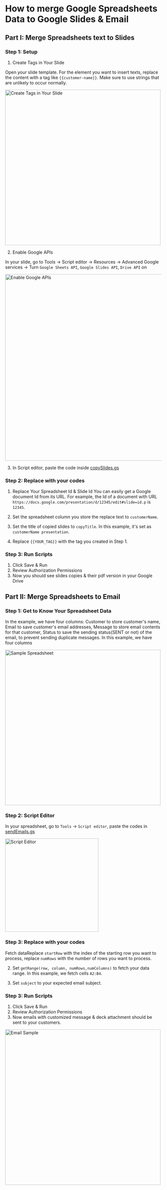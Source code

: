 # How to merge Google Spreadsheets Data to Google Slides & Email
## Part I: Merge Spreadsheets text to Slides
### Step 1: Setup
1. Create Tags in Your Slide

Open your slide template. For the element you want to insert texts, replace the content with a tag like `{{customer-name}}`. Make sure to use strings that are unlikely to occur normally.

<img src="https://github.com/vanessaaleung/GoogleScriptsAutomation/blob/master/sample-screenshots/tag-example.png" alt="Create Tags in Your Slide" width="500"/>


2. Enable Google APIs

In your slide, go to Tools -> Script editor -> Resources -> Advanced Google services -> Turn `Google Sheets API`, `Google Slides API`, `Drive API` on

<img src="https://github.com/vanessaaleung/GoogleScriptsAutomation/blob/master/sample-screenshots/api.png" alt="Enable Google APIs" width="600"/>

3. In Script editor, paste the code inside [copySlides.gs](https://github.com/vanessaaleung/GoogleScriptsAutomation/blob/master/copySlides.gs)


### Step 2: Replace with your codes
1. Replace Your Spreadsheet Id & Slide Id
You can easily get a Google document Id from its URL. For example, the Id of a document with URL `https://docs.google.com/presentation/d/12345/edit#slide=id.p` is `12345`.

2. Set the spreadsheet column you store the replace text to `customerName`.

3. Set the title of copied slides to `copyTitle`. In this example, it's set as `customerName presentation`.

4. Replace `{{YOUR_TAG}}` with the tag you created in Step 1.

### Step 3: Run Scripts
1. Click Save & Run 
2. Review Authorization Permissions
3. Now you should see slides copies & their pdf version in your Google Drive

## Part II: Merge Spreadsheets to Email
### Step 1: Get to Know Your Spreadsheet Data
In the example, we have four columns: Customer to store customer's name, Email to save customer's email addresses, Message to store email contents for that customer, Status to save the sending status(SENT or not) of the email, to prevent sending duplicate messages.
In this example, we have four columns

<img src="https://github.com/vanessaaleung/GoogleScriptsAutomation/blob/master/sample-screenshots/spreadsheet-data.png" alt="Sample Spreadsheet" width="500"/>


### Step 2: Script Editor
In your spreadsheet, go to `Tools` -> `Script editor`, paste the codes in [sendEmails.gs](https://github.com/vanessaaleung/GoogleScriptsAutomation/blob/master/sendEmails.gs)

<img src="https://github.com/vanessaaleung/GoogleScriptsAutomation/blob/master/sample-screenshots/script-editor.png" alt="Script Editor" width="300"/>

### Step 3: Replace with your codes

Fetch dataReplace `startRow` with the index of the starting row you want to process, replace `numRows` with the number of rows you want to process.

2. Set `getRange(row, column, numRows,numColumns)` to fetch your data range. In this example, we fetch cells `A2:B4`.

3. Set `subject` to your expected email subject.

### Step 3: Run Scripts
1. Click Save & Run 
2. Review Authorization Permissions
3. Now emails with customized message & deck attachment should be sent to your customers.

<img src="https://github.com/vanessaaleung/GoogleScriptsAutomation/blob/master/sample-screenshots/email-sample.png" alt="Email Sample" width="500"/>
